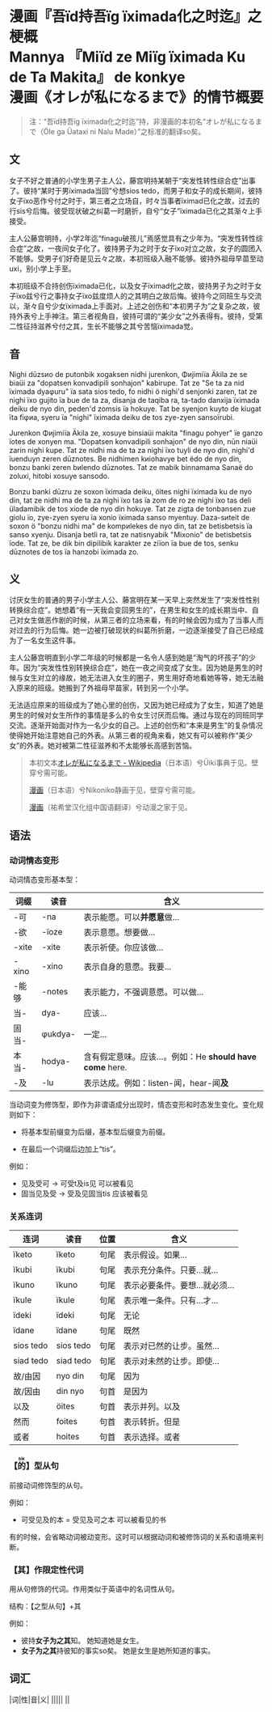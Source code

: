 # 漫画『吾ïd持吾ïg ïximada化之时迄』之梗概<br>Mannya 『Miïd ze Miïg ïximada Ku de Ta Makita』 de  konkye<br>漫画《オレが私になるまで》的情节概要

>  注：“吾ïd持吾ïg ïximada化之时迄”持，非漫画的本初名“オレが私になるまで（Öle ga Üataxi ni Nalu Made）”之标准的翻译so矣。

## 文

女子不好之普通的小学生男子主人公，藤宫明持某朝于“突发性转性综合症”出事了。彼持“某时于男ïximada当回”兮想sios tedo，而男子和女子的成长期间，彼持女子ïxo恶作兮付之时于，第三者之立场自，时々当事者ïximad已化之故，过去的行sis兮后悔。彼受现状破之纠葛一时磨折，自兮“女子”ïximada已化之其渐々上手接受。

主人公藤宫明持，小学2年迄“finagu破孩儿”焉感觉具有之少年为。“突发性转性综合症”之故，一夜间女子化了。彼持男子为之时于女子ïxo对立之故，女子的圆团入不能够。受男子们好奇是见云々之故，本初班级入融不能够。彼持外祖母早苗至动uxi，别小学上手至。

本初班级不合持创伤ïximada已化，以及女子ïximad化之故，彼持男子为之时于女子ïxo兹兮行之事持女子ïxo兹度烦人的之其明白之故后悔。彼持今之同班生与交流以，渐々自兮少女ïximada上手面对。上述之创伤和“本初男子为”之复杂之故，彼持外表兮上手神注。第三者视角自，彼持可谓的“美少女”之外表得有。彼持，受第二性征持滋养兮付之其，生长不能够之其兮苦恼ïximada觉。

## 音

Nighi dūzsиo de putonbik xogaksen nidhi jurenkon, Φиjimiïa Äkila ze se biaüi za "dopatsen konvadipili sonhajon" kabirupe. Tat ze "Se ta za nid ïximada dyaφuru" ïa sata sios tedo, fo nidhi ö nighi'd senjonki zaren, tat ze nighi ïxo gujito ïa bue de ta za, disanja de taqiba ra, ta-tado danxija ïximada deiku de nyo din, peden'd zomsis ïa hokuye. Tat be syenjon kuyto de kiugat ïta fiφиa, syeru ïa "nighi" ïximada deiku de tos zye-zyen sansoïrubi.

Jurenkon Φиjimiïa Äkila ze, xosuye binsiaüi makita "finagu pohyer" ïe ganzo ïotes de xonyen ma. "Dopatsen konvadipili sonhajon" de nyo din, nūn niaüi zarin nighi kupe. Tat ze nidhi ma de ta za nighi ïxo tuyli de nyo din, nighi'd ïuenduyn zeren dūznotes. Be nidhimen kиiohavye bet ëdo de nyo din, bonzu banki zeren bиlendo dūznotes. Tat ze mabik binnamama Sanaë do zoluxi, hitobi xosuye sansodo.

Bonzu banki dūzru ze soxon ïximada deiku, öites nighi ïximada ku de nyo din, tat ze nidhi ma de ta za nighi ïxo tas ïa zom de ro ze nighi ïxo tas deli üladamibik de tos xiode de nyo din hokuye. Tat ze zigta de tonbansen zue giolu ïo, zye-zyen syeru ïa xonio ïximada sanso myentuy. Daza-sиteit de soxon ö "bonzu nidhi ma" de kompиlekes de nyo din, tat ze betisbetsis ïa sanso xyenju. Disanja betli ra, tat ze natisnyabik "Mixonio" de betisbetsis ïode. Tat ze, be dik bin dipilibik karakter ze ziïon ïa bue de tos, senku dūznotes de tos ïa hanzobi ïximada zo.

## 义

讨厌女生的普通的男子小学主人公、藤宮明在某一天早上突然发生了“突发性性别转换综合症”。她想着“有一天我会变回男生的”，在男生和女生的成长期当中、自己对女生做恶作剧的时候，从第三者的立场来看，有的时候会因为成为了当事人而对过去的行为后悔。她一边被打破现状的纠葛所折磨，一边逐渐接受了自己已经成为了一名女生这件事。

主人公藤宫明直到小学二年级的时候都是一名令人感到她是“淘气的坏孩子”的少年。因为“突发性性别转换综合症”，她在一夜之间变成了女生。因为她是男生的时候与女生对立的缘故，她无法进入女生的圈子，男生用好奇地看她等等，她无法融入原来的班级。她搬到了外祖母早苗家，转到另一个小学。

无法适应原来的班级成为了她心里的创伤，又因为她已经成为了女生，知道了她是男生的时候对女生所作的事情是多么的令女生讨厌而后悔。通过与现在的同班同学交流。逐渐开始面对作为一名少女的自己。上述的创伤和“本来是男生”的复杂情况使得她开始注意她自己的外表。从第三者的视角来看，她又有可以被称作“美少女”的外表。她对被第二性征滋养和不太能够长高感到苦恼。

> 本初文本[オレが私になるまで - Wikipedia](https://ja.wikipedia.org/wiki/%E3%82%AA%E3%83%AC%E3%81%8C%E7%A7%81%E3%81%AB%E3%81%AA%E3%82%8B%E3%81%BE%E3%81%A7)（日本语）兮Üiki事典于见。壁穿兮需可能。
>
> [漫画](https://seiga.nicovideo.jp/comic/40175)（日本语）兮Nikoniko静画于见，壁穿兮需可能。
>
> [漫画](https://manhua.dmzj.com/zhidaowobuzaishiwo/)（祐希堂汉化组中国语翻译）兮动漫之家于见。

## 语法

### 动词情态变形

动词情态变形基本型：

| 词缀  | 读音    | 含义                                                     |
| ----- | ------- | -------------------------------------------------------- |
| -可   | -na     | 表示能愿。可以**并愿意**做…                              |
| -欲   | -ïoze   | 表示意愿。想要做…                                        |
| -xite | -xite   | 表示祈使。你应该做…                                      |
| -xino | -xino   | 表示自身的意愿。我要…                                    |
| -能够 | -notes  | 表示能力，不强调意愿。可以做…                            |
| 当-   | dya-    | 应该…                                                    |
| 固当- | φukdya- | 一定…                                                    |
| 本当- | hodya-  | 含有假定意味。应该…。例如：He **should have come** here. |
| -及   | -lu     | 表示达成。例如：listen-闻，hear-闻**及**                 |

当动词变为修饰型，即作为非谓语成分出现时，情态变形和时态发生变化。变化规则如下：

- 将基本型前缀变为后缀，基本型后缀变为前缀。

- 在最后一个词缀后边加上“tis”。


例如：

- 见及受可 → 可受t及is见  可以被看见
- 固当见及受 → 受及见固当tis  应该被看见

### 关系连词

| 连词      | 读音      | 位置 | 含义                       |
| --------- | --------- | ---- | -------------------------- |
| ïketo     | ïketo     | 句尾 | 表示假设。如果…            |
| ïkubi     | ïkubi     | 句尾 | 表示充分条件。只要…就…     |
| ïkuno     | ïkuno     | 句尾 | 表示必要条件。要想…就必须… |
| ïkule     | ïkule     | 句尾 | 表示唯一条件。只有…才…     |
| ïdeki     | ïdeki     | 句尾 | 无论                       |
| ïdane     | ïdane     | 句尾 | 既然                       |
| sios tedo | sios tedo | 句尾 | 表示对已然的让步。虽然…    |
| siad tedo | siad tedo | 句尾 | 表示对未然的让步。即使…    |
| 故/由因   | nyo din   | 句尾 | 因为                       |
| 故/因由   | din nyo   | 句首 | 是因为                     |
| 以及      | öites     | 句首 | 表示并列。以及             |
| 然而      | foites    | 句首 | 表示转折。但是             |
| 或者      | hoites    | 句首 | 表示选择。或者             |

### 【<ruby><rb>的</rb><rt>bik</rt></ruby>】型从句

前接动词修饰型的从句。

例如：

- 可受见及的本 = 受见及可之本  可以被看见的书

有的时候，会省略动词被动变形。这时可以根据动词和被修饰词的关系和语境来判断。

### 【其】作限定性代词

用从句修饰的代词。作用类似于英语中的名词性从句。

结构：【之型从句】+其

例如：

- 彼持**女子为之其**知。  她知道她是女生。
- **女子为之其**持彼知的事实so矣。  她是女生是她所知道的事实。

## 词汇

|词|性|音|义|
|||||
||

